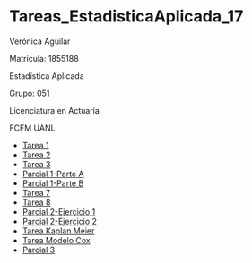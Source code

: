 # Tareas_EstadisticaAplicada_17

Verónica Aguilar 

Matricula: 1855188

Estadística Aplicada

Grupo: 051

Licenciatura en Actuaría 

FCFM UANL

* [Tarea 1](https://github.com/RoniAguilar/Tareas_EstadisticaAplicada_17/blob/main/VVAO_1855188_Estad%C3%ADsticaAplicadaG51_tarea1.ipynb)
* [Tarea 2](https://github.com/RoniAguilar/Tareas_EstadisticaAplicada_17/blob/main/VVAO_1855188_Estad%C3%ADsticaAplicadaG51_tarea2.ipynb)
* [Tarea 3](https://github.com/RoniAguilar/Tareas_EstadisticaAplicada_17/blob/main/VVAO_1855188_Estad%C3%ADsticaAplicadaG51_tarea3.ipynb)
* [Parcial 1-Parte A](https://github.com/RoniAguilar/Tareas_EstadisticaAplicada_17/blob/main/VVAO_1855188_EstadisticaAplicadaG51parcial1.ipynb)
* [Parcial 1-Parte B](https://github.com/RoniAguilar/Tareas_EstadisticaAplicada_17/blob/main/VVAO_1855188_EstadisticaAplicadaG51_parcial1parte2.ipynb)
* [Tarea 7](https://github.com/RoniAguilar/Tareas_EstadisticaAplicada_17/blob/main/VVAO_1855188_EAG51_actividad7_mar2022.ipynb)
* [Tarea 8](https://github.com/RoniAguilar/Tareas_EstadisticaAplicada_17/blob/main/VVAO_1855188_EAG51_actividad8_mar2022.ipynb)
* [Parcial 2-Ejercicio 1](https://github.com/RoniAguilar/Tareas_EstadisticaAplicada_17/blob/main/VVAO_1855188_EstadisticaAplicadaG51_parcial2a.ipynb)
* [Parcial 2-Ejercicio 2](https://github.com/RoniAguilar/Tareas_EstadisticaAplicada_17/blob/main/VVAO_1855188_EstadisticaAplicadaG51_parcial2b.ipynb)
* [Tarea Kaplan Meier](https://github.com/RoniAguilar/Tareas_EstadisticaAplicada_17/blob/main/VVAO_1855188_EAG51_actividadKaplanMeier_may2022.pdf)
* [Tarea Modelo Cox](https://github.com/RoniAguilar/Tareas_EstadisticaAplicada_17/blob/main/VVAO_1855188_EAG51_actividadcox_may2022.ipynb)
* [Parcial 3](https://github.com/RoniAguilar/Tareas_EstadisticaAplicada_17/blob/main/VVAO_1855188_Estad%C3%ADsticaAplicadaG51_parcial3.ipynb)
